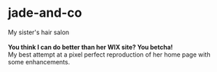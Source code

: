 # jade-and-co
My sister's hair salon <br>
<br><b>You think I can do better than her WIX site? You betcha!</b><br>
My best attempt at a pixel perfect reproduction of her home page with some enhancements.

